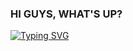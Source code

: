 ### HI GUYS, WHAT'S UP?

[![Typing SVG](https://readme-typing-svg.demolab.com?font=Boldonse&pause=1000&color=2E65FF&center=true&vCenter=true&width=435&lines=I'M+THARLES+CANTANHEDE;SOFTWARE+ENGINNER+;DESIGNER)](https://git.io/typing-svg)
